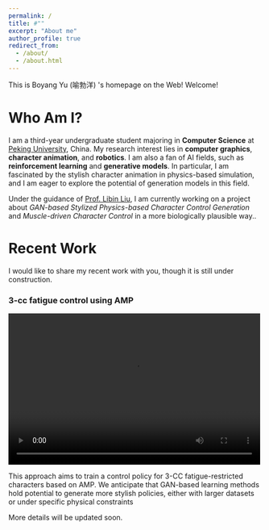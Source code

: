 ```yaml
---
permalink: /
title: #""
excerpt: "About me"
author_profile: true
redirect_from: 
  - /about/
  - /about.html
---
```


This is Boyang Yu (喻勃洋) 's homepage on the Web! Welcome!

Who Am I?
======
I am a third-year undergraduate student majoring in **Computer Science** at [Peking University](https://english.pku.edu.cn/), China. My research interest lies in **computer graphics**, **character animation**, and **robotics**. I am also a fan of AI fields, such as **reinforcement learning** and **generative models**. In particular, I am fascinated by the stylish character animation in physics-based simulation, and I am eager to explore the potential of generation models in this field.

Under the guidance of [Prof. Libin Liu](https://libliu.info/), I am currently working on a project about *GAN-based Stylized Physics-based Character Control Generation* and *Muscle-driven Character Control* in a more biologically plausible way..


Recent Work
======
I would like to share my recent work with you, though it is still under construction.
### 3-cc fatigue control using AMP
<video controls width="500" height="300">
  <source src="../images/3_cc_pre.mp4" type="video/mp4">
  Your browser does not support the video tag.
</video>

This approach aims to train a control policy for 3-CC fatigue-restricted characters based on AMP. We anticipate that GAN-based learning methods hold potential to generate more stylish policies, either with larger datasets or under specific physical constraints

More details will be updated soon.

